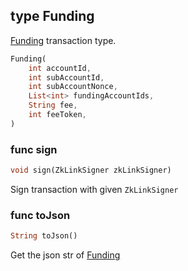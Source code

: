 ## type Funding
[Funding](../../../api-and-sdk/data-types/transaction/funding.md) transaction type.

```dart
Funding(
    int accountId,
	int subAccountId,
	int subAccountNonce,
	List<int> fundingAccountIds,
	String fee,
	int feeToken,
)
```

### func sign

```dart
void sign(ZkLinkSigner zkLinkSigner)
```

Sign transaction with given `ZkLinkSigner`

### func toJson

```dart
String toJson()
```

Get the json str of [Funding](#type-Funding)
